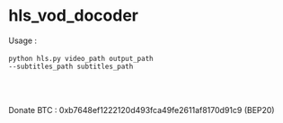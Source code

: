 # hls_vod_docoder

Usage : <br><br>
<code>python hls.py video_path output_path --subtitles_path subtitles_path</code>

<br><br>

Donate BTC : 0xb7648ef1222120d493fca49fe2611af8170d91c9 (BEP20)
